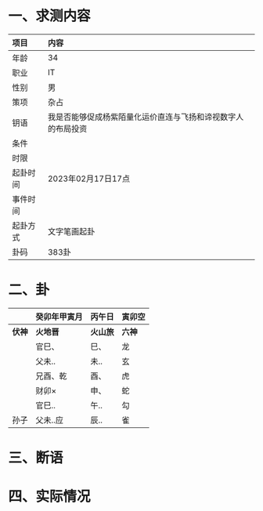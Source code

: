 # 一、求测内容
|项目|内容|
|:-|:-|
|年龄|34|
|职业|IT|
|性别|男|
|策项|杂占|
|钥语|我是否能够促成杨紫陌量化运价直连与飞扬和谛视数字人的布局投资|
|条件||
|时限||
|起卦时间|2023年02月17日17点|
|事件时间||
|起卦方式|文字笔画起卦|
|卦码|383卦|

# 二、卦
||癸卯年甲寅月|丙午日|寅卯空|
|:-|:-|:-|:-|
|**伏神**|**火地晋**|**火山旅**|**六神**|
||官巳、|巳、|龙|
||父未..|未..|玄|
||兄酉、乾|酉、|虎|
||财卯×|申、|蛇|
||官巳..|午..|勾|
|孙子|父未..应|辰..|雀|


# 三、断语

# 四、实际情况